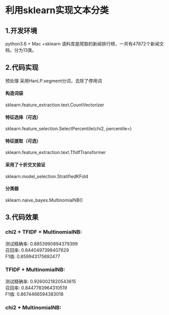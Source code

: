 
利用sklearn实现文本分类
=====================
## 1.开发环境
python3.6 + Mac +sklearn
语料库是爬取的新闻排行榜，一共有47872个新闻文档，分为13类。

## 2.代码实现
预处理
采用HanLP.segment分词，去除了停用词<br>
#### 构造词袋
sklearn.feature_extraction.text.CountVectorizer<br>
#### 特征选择（可选）
sklearn.feature_selection.SelectPercentile(chi2, percentile=)<br>
#### 特征提取（可选）
sklearn.feature_extraction.text.TfidfTransformer<br>
#### 采用了十折交叉验证
sklearn.model_selection.StratifiedKFold<br>
#### 分类器
sklearn.naive_bayes.MultinomialNB()<br>

## 3.代码效果
### chi2 + TFIDF + MultinomialNB:<br>
测试精确率: 0.8853990894379399<br>
召回率: 0.8440497398407629<br>
F1值: 0.859943175692477<br>

### TFIDF + MultinomialNB:<br>
测试精确率: 0.9260021820543615<br>
召回率: 0.8447783964310519<br>
F1值: 0.8674466594383018<br>

### chi2  + MultinomialNB:<br>
